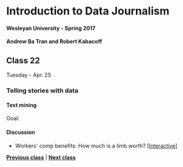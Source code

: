 # Introduction to Data Journalism
  
#### Wesleyan University - Spring 2017
  
**Andrew Ba Tran and Robert Kabacoff**
  
## Class 22
Tuesday - Apr. 25
                             
### Telling stories with data
                             
#### Text mining
                             
Goal: 
                             
#### Discussion

    
* Workers' comp benefits: How much is a limb worth? [[Interactive](http://projects.propublica.org/graphics/workers-compensation-benefits-by-limb)]

                   
**[Previous class](class21.md)** | **[Next class](class23.md)**
